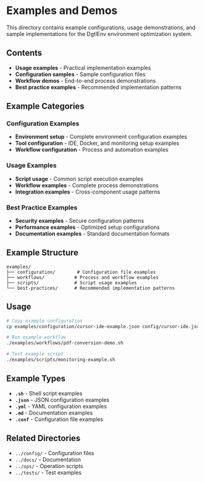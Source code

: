 # Examples and Demos

This directory contains example configurations, usage demonstrations, and sample implementations for the DgtlEnv environment optimization system.

## Contents

- **Usage examples** - Practical implementation examples
- **Configuration samples** - Sample configuration files
- **Workflow demos** - End-to-end process demonstrations
- **Best practice examples** - Recommended implementation patterns

## Example Categories

### Configuration Examples
- **Environment setup** - Complete environment configuration examples
- **Tool configuration** - IDE, Docker, and monitoring setup examples
- **Workflow configuration** - Process and automation examples

### Usage Examples
- **Script usage** - Common script execution examples
- **Workflow examples** - Complete process demonstrations
- **Integration examples** - Cross-component usage patterns

### Best Practice Examples
- **Security examples** - Secure configuration patterns
- **Performance examples** - Optimized setup configurations
- **Documentation examples** - Standard documentation formats

## Example Structure

```
examples/
├── configuration/        # Configuration file examples
├── workflows/           # Process and workflow examples
├── scripts/             # Script usage examples
└── best-practices/      # Recommended implementation patterns
```

## Usage

```bash
# Copy example configuration
cp examples/configuration/cursor-ide-example.json config/cursor-ide.json

# Run example workflow
./examples/workflows/pdf-conversion-demo.sh

# Test example script
./examples/scripts/monitoring-example.sh
```

## Example Types

- **`.sh`** - Shell script examples
- **`.json`** - JSON configuration examples
- **`.yml`** - YAML configuration examples
- **`.md`** - Documentation examples
- **`.conf`** - Configuration file examples

## Related Directories

- `../config/` - Configuration files
- `../docs/` - Documentation
- `../ops/` - Operation scripts
- `../tests/` - Test examples
